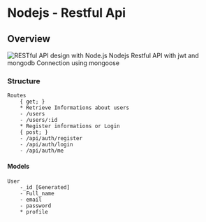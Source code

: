 # Nodejs - Restful Api
## Overview
![RESTful API design with Node.js](https://cdn-images-1.medium.com/max/2000/1*jjYC9tuf4C3HkHCP5PcKTA.jpeg "RESTful API design with Node.js")
Nodejs Restful API with jwt and mongodb Connection using mongoose

### Structure
    Routes
        { get; }
        * Retrieve Informations about users
        - /users
        - /users/:id
        * Register informations or Login
        { post; }
        - /api/auth/register
        - /api/auth/login
        - /api/auth/me

#### Models
    User
        -_id [Generated]
        - Full_name
        - email
        - password
        * profile
